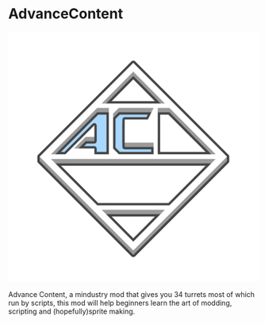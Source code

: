 # AdvanceContent
![Logo](logo.png)

Advance Content, a mindustry mod that gives you 34 turrets most of which run by scripts, this mod will help beginners learn the art of modding, scripting and (hopefully)sprite making.
